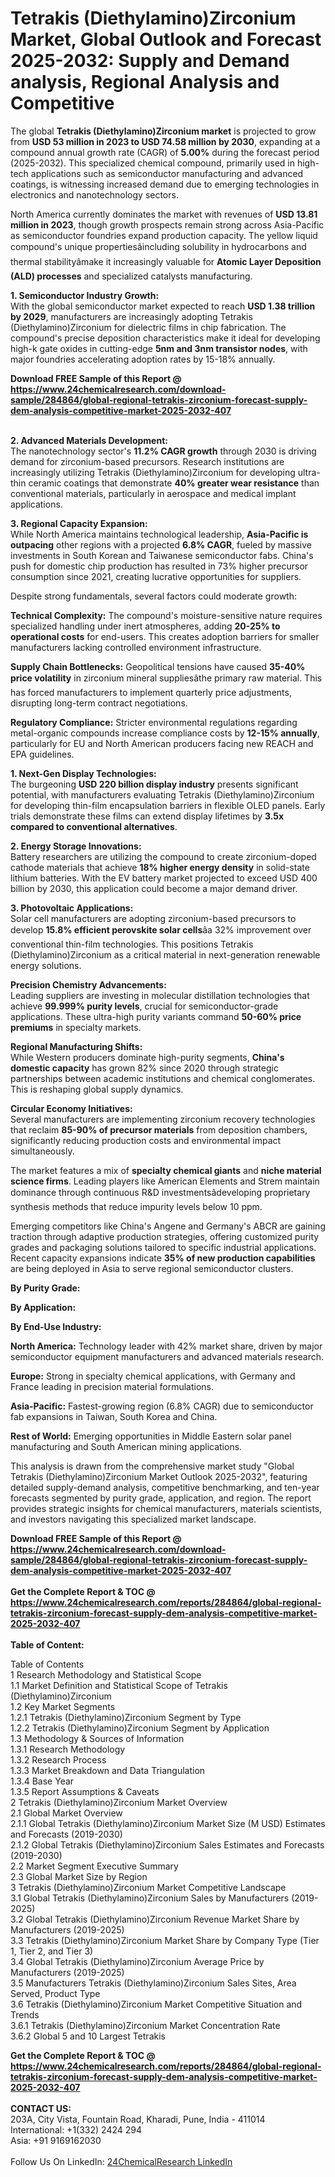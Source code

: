 <h1>Tetrakis (Diethylamino)Zirconium Market, Global Outlook and Forecast 2025-2032: Supply and Demand analysis, Regional Analysis and Competitive</h1><p>The global <strong>Tetrakis (Diethylamino)Zirconium market</strong> is projected to grow from <strong>USD 53 million in 2023 to USD 74.58 million by 2030</strong>, expanding at a compound annual growth rate (CAGR) of <strong>5.00%</strong> during the forecast period (2025-2032). This specialized chemical compound, primarily used in high-tech applications such as semiconductor manufacturing and advanced coatings, is witnessing increased demand due to emerging technologies in electronics and nanotechnology sectors.</p><p>North America currently dominates the market with revenues of <strong>USD 13.81 million in 2023</strong>, though growth prospects remain strong across Asia-Pacific as semiconductor foundries expand production capacity. The yellow liquid compound's unique propertiesâincluding solubility in hydrocarbons and thermal stabilityâmake it increasingly valuable for <strong>Atomic Layer Deposition (ALD) processes</strong> and specialized catalysts manufacturing.</p><p><strong>1. Semiconductor Industry Growth:</strong><br>
With the global semiconductor market expected to reach <strong>USD 1.38 trillion by 2029</strong>, manufacturers are increasingly adopting Tetrakis (Diethylamino)Zirconium for dielectric films in chip fabrication. The compound's precise deposition characteristics make it ideal for developing high-k gate oxides in cutting-edge <strong>5nm and 3nm transistor nodes</strong>, with major foundries accelerating adoption rates by 15-18% annually.</p><div><b>Download FREE Sample of this Report @ 
            <a href="https://www.24chemicalresearch.com/download-sample/284864/global-regional-tetrakis-zirconium-forecast-supply-dem-analysis-competitive-market-2025-2032-407">
            https://www.24chemicalresearch.com/download-sample/284864/global-regional-tetrakis-zirconium-forecast-supply-dem-analysis-competitive-market-2025-2032-407</a></b></div><br><p><strong>2. Advanced Materials Development:</strong><br>
The nanotechnology sector's <strong>11.2% CAGR growth</strong> through 2030 is driving demand for zirconium-based precursors. Research institutions are increasingly utilizing Tetrakis (Diethylamino)Zirconium for developing ultra-thin ceramic coatings that demonstrate <strong>40% greater wear resistance</strong> than conventional materials, particularly in aerospace and medical implant applications.</p><p><strong>3. Regional Capacity Expansion:</strong><br>
While North America maintains technological leadership, <strong>Asia-Pacific is outpacing</strong> other regions with a projected <strong>6.8% CAGR</strong>, fueled by massive investments in South Korean and Taiwanese semiconductor fabs. China's push for domestic chip production has resulted in 73% higher precursor consumption since 2021, creating lucrative opportunities for suppliers.</p><p>Despite strong fundamentals, several factors could moderate growth:</p><p><strong>Technical Complexity:</strong> The compound's moisture-sensitive nature requires specialized handling under inert atmospheres, adding <strong>20-25% to operational costs</strong> for end-users. This creates adoption barriers for smaller manufacturers lacking controlled environment infrastructure.</p><p><strong>Supply Chain Bottlenecks:</strong> Geopolitical tensions have caused <strong>35-40% price volatility</strong> in zirconium mineral suppliesâthe primary raw material. This has forced manufacturers to implement quarterly price adjustments, disrupting long-term contract negotiations.</p><p><strong>Regulatory Compliance:</strong> Stricter environmental regulations regarding metal-organic compounds increase compliance costs by <strong>12-15% annually</strong>, particularly for EU and North American producers facing new REACH and EPA guidelines.</p><p><strong>1. Next-Gen Display Technologies:</strong><br>
The burgeoning <strong>USD 220 billion display industry</strong> presents significant potential, with manufacturers evaluating Tetrakis (Diethylamino)Zirconium for developing thin-film encapsulation barriers in flexible OLED panels. Early trials demonstrate these films can extend display lifetimes by <strong>3.5x compared to conventional alternatives</strong>.</p><p><strong>2. Energy Storage Innovations:</strong><br>
Battery researchers are utilizing the compound to create zirconium-doped cathode materials that achieve <strong>18% higher energy density</strong> in solid-state lithium batteries. With the EV battery market projected to exceed USD 400 billion by 2030, this application could become a major demand driver.</p><p><strong>3. Photovoltaic Applications:</strong><br>
Solar cell manufacturers are adopting zirconium-based precursors to develop <strong>15.8% efficient perovskite solar cells</strong>âa 32% improvement over conventional thin-film technologies. This positions Tetrakis (Diethylamino)Zirconium as a critical material in next-generation renewable energy solutions.</p><p><strong>Precision Chemistry Advancements:</strong><br>
	Leading suppliers are investing in molecular distillation technologies that achieve <strong>99.999% purity levels</strong>, crucial for semiconductor-grade applications. These ultra-high purity variants command <strong>50-60% price premiums</strong> in specialty markets.</p><p><strong>Regional Manufacturing Shifts:</strong><br>
	While Western producers dominate high-purity segments, <strong>China's domestic capacity</strong> has grown 82% since 2020 through strategic partnerships between academic institutions and chemical conglomerates. This is reshaping global supply dynamics.</p><p><strong>Circular Economy Initiatives:</strong><br>
	Several manufacturers are implementing zirconium recovery technologies that reclaim <strong>85-90% of precursor materials</strong> from deposition chambers, significantly reducing production costs and environmental impact simultaneously.</p><p>The market features a mix of <strong>specialty chemical giants</strong> and <strong>niche material science firms</strong>. Leading players like American Elements and Strem maintain dominance through continuous R&amp;D investmentsâdeveloping proprietary synthesis methods that reduce impurity levels below 10 ppm.</p><p>Emerging competitors like China's Angene and Germany's ABCR are gaining traction through adaptive production strategies, offering customized purity grades and packaging solutions tailored to specific industrial applications. Recent capacity expansions indicate <strong>35% of new production capabilities</strong> are being deployed in Asia to serve regional semiconductor clusters.</p><p><strong>By Purity Grade:</strong></p><p><strong>By Application:</strong></p><p><strong>By End-Use Industry:</strong></p><p><strong>North America:</strong> Technology leader with 42% market share, driven by major semiconductor equipment manufacturers and advanced materials research.</p><p><strong>Europe:</strong> Strong in specialty chemical applications, with Germany and France leading in precision material formulations.</p><p><strong>Asia-Pacific:</strong> Fastest-growing region (6.8% CAGR) due to semiconductor fab expansions in Taiwan, South Korea and China.</p><p><strong>Rest of World:</strong> Emerging opportunities in Middle Eastern solar panel manufacturing and South American mining applications.</p><p>This analysis is drawn from the comprehensive market study "Global Tetrakis (Diethylamino)Zirconium Market Outlook 2025-2032", featuring detailed supply-demand analysis, competitive benchmarking, and ten-year forecasts segmented by purity grade, application, and region. The report provides strategic insights for chemical manufacturers, materials scientists, and investors navigating this specialized market landscape.</p><div><b>Download FREE Sample of this Report @ 
            <a href="https://www.24chemicalresearch.com/download-sample/284864/global-regional-tetrakis-zirconium-forecast-supply-dem-analysis-competitive-market-2025-2032-407">
            https://www.24chemicalresearch.com/download-sample/284864/global-regional-tetrakis-zirconium-forecast-supply-dem-analysis-competitive-market-2025-2032-407</a></b></div><br><div><b>Get the Complete Report & TOC @ 
            <a href="https://www.24chemicalresearch.com/reports/284864/global-regional-tetrakis-zirconium-forecast-supply-dem-analysis-competitive-market-2025-2032-407">
            https://www.24chemicalresearch.com/reports/284864/global-regional-tetrakis-zirconium-forecast-supply-dem-analysis-competitive-market-2025-2032-407</a></b></div><br>
            <b>Table of Content:</b><p>Table of Contents<br />
1 Research Methodology and Statistical Scope<br />
1.1 Market Definition and Statistical Scope of Tetrakis (Diethylamino)Zirconium<br />
1.2 Key Market Segments<br />
1.2.1 Tetrakis (Diethylamino)Zirconium Segment by Type<br />
1.2.2 Tetrakis (Diethylamino)Zirconium Segment by Application<br />
1.3 Methodology & Sources of Information<br />
1.3.1 Research Methodology<br />
1.3.2 Research Process<br />
1.3.3 Market Breakdown and Data Triangulation<br />
1.3.4 Base Year<br />
1.3.5 Report Assumptions & Caveats<br />
2 Tetrakis (Diethylamino)Zirconium Market Overview<br />
2.1 Global Market Overview<br />
2.1.1 Global Tetrakis (Diethylamino)Zirconium Market Size (M USD) Estimates and Forecasts (2019-2030)<br />
2.1.2 Global Tetrakis (Diethylamino)Zirconium Sales Estimates and Forecasts (2019-2030)<br />
2.2 Market Segment Executive Summary<br />
2.3 Global Market Size by Region<br />
3 Tetrakis (Diethylamino)Zirconium Market Competitive Landscape<br />
3.1 Global Tetrakis (Diethylamino)Zirconium Sales by Manufacturers (2019-2025)<br />
3.2 Global Tetrakis (Diethylamino)Zirconium Revenue Market Share by Manufacturers (2019-2025)<br />
3.3 Tetrakis (Diethylamino)Zirconium Market Share by Company Type (Tier 1, Tier 2, and Tier 3)<br />
3.4 Global Tetrakis (Diethylamino)Zirconium Average Price by Manufacturers (2019-2025)<br />
3.5 Manufacturers Tetrakis (Diethylamino)Zirconium Sales Sites, Area Served, Product Type<br />
3.6 Tetrakis (Diethylamino)Zirconium Market Competitive Situation and Trends<br />
3.6.1 Tetrakis (Diethylamino)Zirconium Market Concentration Rate<br />
3.6.2 Global 5 and 10 Largest Tetrakis </p><div><b>Get the Complete Report & TOC @ 
            <a href="https://www.24chemicalresearch.com/reports/284864/global-regional-tetrakis-zirconium-forecast-supply-dem-analysis-competitive-market-2025-2032-407">
            https://www.24chemicalresearch.com/reports/284864/global-regional-tetrakis-zirconium-forecast-supply-dem-analysis-competitive-market-2025-2032-407</a></b></div><br><b>CONTACT US:</b><br>
            203A, City Vista, Fountain Road, Kharadi, Pune, India - 411014<br>
            International: +1(332) 2424 294<br>
            Asia: +91 9169162030 <br><br>
            Follow Us On LinkedIn: <a href="https://www.linkedin.com/company/24chemicalresearch/">24ChemicalResearch LinkedIn</a>